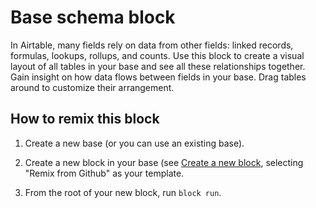 # Base schema block

In Airtable, many fields rely on data from other fields: linked records, formulas, lookups, rollups,
and counts. Use this block to create a visual layout of all tables in your base and see all these
relationships together. Gain insight on how data flows between fields in your base. Drag tables
around to customize their arrangement.

## How to remix this block

1. Create a new base (or you can use an existing base).

2. Create a new block in your base (see
   [Create a new block](https://airtable.com/developers/blocks/guides/hello-world-tutorial#create-a-new-block),
   selecting "Remix from Github" as your template.

3. From the root of your new block, run `block run`.
